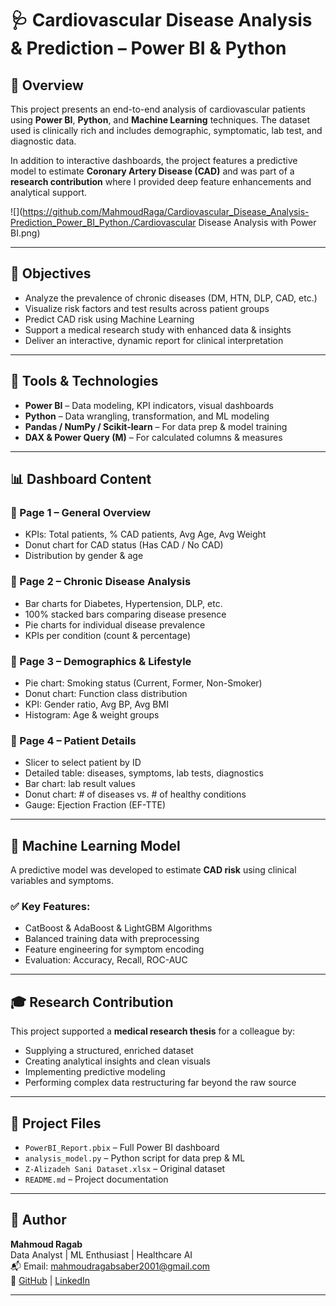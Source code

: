 # 🩺 Cardiovascular Disease Analysis & Prediction – Power BI & Python

## 📘 Overview

This project presents an end-to-end analysis of cardiovascular patients using **Power BI**, **Python**, and **Machine Learning** techniques. The dataset used is clinically rich and includes demographic, symptomatic, lab test, and diagnostic data.

In addition to interactive dashboards, the project features a predictive model to estimate **Coronary Artery Disease (CAD)** and was part of a **research contribution** where I provided deep feature enhancements and analytical support.

![](https://github.com/MahmoudRaga/Cardiovascular_Disease_Analysis-Prediction_Power_BI_Python./Cardiovascular Disease Analysis with Power BI.png)

---

## 🎯 Objectives

- Analyze the prevalence of chronic diseases (DM, HTN, DLP, CAD, etc.)
- Visualize risk factors and test results across patient groups
- Predict CAD risk using Machine Learning
- Support a medical research study with enhanced data & insights
- Deliver an interactive, dynamic report for clinical interpretation

---

## 🧰 Tools & Technologies

- **Power BI** – Data modeling, KPI indicators, visual dashboards
- **Python** – Data wrangling, transformation, and ML modeling
- **Pandas / NumPy / Scikit-learn** – For data prep & model training
- **DAX & Power Query (M)** – For calculated columns & measures

---

## 📊 Dashboard Content

### 📄 Page 1 – General Overview
- KPIs: Total patients, % CAD patients, Avg Age, Avg Weight
- Donut chart for CAD status (Has CAD / No CAD)
- Distribution by gender & age

### 📄 Page 2 – Chronic Disease Analysis
- Bar charts for Diabetes, Hypertension, DLP, etc.
- 100% stacked bars comparing disease presence
- Pie charts for individual disease prevalence
- KPIs per condition (count & percentage)

### 📄 Page 3 – Demographics & Lifestyle
- Pie chart: Smoking status (Current, Former, Non-Smoker)
- Donut chart: Function class distribution
- KPI: Gender ratio, Avg BP, Avg BMI
- Histogram: Age & weight groups

### 📄 Page 4 – Patient Details
- Slicer to select patient by ID
- Detailed table: diseases, symptoms, lab tests, diagnostics
- Bar chart: lab result values
- Donut chart: # of diseases vs. # of healthy conditions
- Gauge: Ejection Fraction (EF-TTE)

---

## 🤖 Machine Learning Model

A predictive model was developed to estimate **CAD risk** using clinical variables and symptoms.

### ✅ Key Features:
- CatBoost & AdaBoost & LightGBM Algorithms
- Balanced training data with preprocessing
- Feature engineering for symptom encoding
- Evaluation: Accuracy, Recall, ROC-AUC

---

## 🎓 Research Contribution

This project supported a **medical research thesis** for a colleague by:
- Supplying a structured, enriched dataset
- Creating analytical insights and clean visuals
- Implementing predictive modeling
- Performing complex data restructuring far beyond the raw source

---

## 📂 Project Files

- `PowerBI_Report.pbix` – Full Power BI dashboard
- `analysis_model.py` – Python script for data prep & ML
- `Z-Alizadeh Sani Dataset.xlsx` – Original dataset
- `README.md` – Project documentation

---

## 🙋 Author

**Mahmoud Ragab**  
Data Analyst | ML Enthusiast | Healthcare AI  
📬 Email: mahmoudragabsaber2001@gmail.com  
🔗 [GitHub](https://github.com/MahmoudRaga) | [LinkedIn](https://www.linkedin.com/in/mahmoud-ragab-0842511b7/)

---
